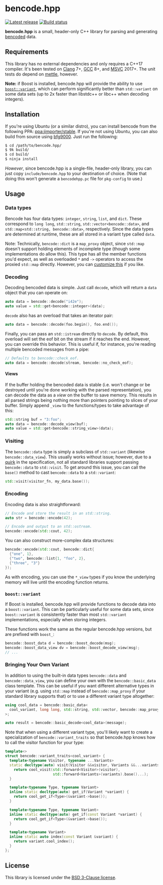 # bencode.hpp

[![Latest release][release-image]][release-link]
[![Build status][ci-image]][ci-link]


**bencode.hpp** is a small, header-only C++ library for parsing and generating
[bencoded][wikipedia] data.

## Requirements

This library has no external dependencies and only requires a C++17 compiler.
It's been tested on [Clang][clang] 7+, [GCC][gcc] 8+, and [MSVC][msvc] 2017+.
The unit tests do depend on [mettle][mettle], however.

**Note:** if Boost is installed, bencode.hpp will provide the ability to use
[`boost::variant`](#boostvariant), which can perform significantly better than
`std::variant` on some data sets (up to 2x faster than libstdc++ or libc++ when
decoding integers).

## Installation

If you're using Ubuntu (or a similar distro), you can install bencode from the
following PPA: [ppa:jimporter/stable][ppa]. If you're not using Ubuntu, you can
also build from source using [bfg9000][bfg9000]. Just run the following:

```sh
$ cd /path/to/bencode.hpp/
$ 9k build/
$ cd build/
$ ninja install
```

*However*, since bencode.hpp is a single-file, header-only library, you can just
copy `include/bencode.hpp` to your destination of choice. (Note that doing this
won't generate a `bencodehpp.pc` file for `pkg-config` to use.)

## Usage

### Data types

Bencode has four data types: `integer`, `string`, `list`, and `dict`. These
correspond to `long long`, `std::string`, `std::vector<bencode::data>`, and
`std::map<std::string, bencode::data>`, respectively. Since the data types are
determined at runtime, these are all stored in a variant type called `data`.

Note: Technically, `bencode::dict` is a `map_proxy` object, since `std::map`
doesn't support holding elements of incomplete type (though some implementations
do allow this). This type has all the member functions you'd expect, as well as
overloaded `*` and `->` operators to access the proxied `std::map` directly.
However, you can [customize this](#bringing-your-own-variant) if you like.

### Decoding

Decoding bencoded data is simple. Just call `decode`, which will return a `data`
object that you can operate on:

```c++
auto data = bencode::decode("i42e");
auto value = std::get<bencode::integer>(data);
```

`decode` also has an overload that takes an iterator pair:

```c++
auto data = bencode::decode(foo.begin(), foo.end());
```

Finally, you can pass an `std::istream` directly to `decode`. By default, this
overload will set the eof bit on the stream if it reaches the end. However, you
can override this behavior. This is useful if, for instance, you're reading
multiple bencoded messages from a pipe:

```c++
// Defaults to bencode::check_eof.
auto data = bencode::decode(stream, bencode::no_check_eof);
```

#### Views

If the buffer holding the bencoded data is stable (i.e. won't change or be
destroyed until you're done working with the parsed representation), you can
decode the data as a *view* on the buffer to save memory. This results in all
parsed strings being nothing more than pointers pointing to slices of your
buffer. Simply append `_view` to the functions/types to take advantage of this:

```c++
std::string buf = "3:foo";
auto data = bencode::decode_view(buf);
auto value = std::get<bencode::string_view>(data);
```

### Visiting

The `bencode::data` type is simply a subclass of `std::variant` (likewise
`bencode::data_view`). This usually works without issue; however, due to a
[quirk][inheriting-variant] in the specification, not all standard libraries
support passing `bencode::data` to `std::visit`. To get around this issue, you
can call the `base()` method to cast `bencode::data` to a `std::variant`:

```c++
std::visit(visitor_fn, my_data.base());
```

### Encoding

Encoding data is also straightforward:

```c++
// Encode and store the result in an std::string.
auto str = bencode::encode(42);

// Encode and output to an std::ostream.
bencode::encode(std::cout, 42);
```

You can also construct more-complex data structures:

```c++
bencode::encode(std::cout, bencode::dict{
  {"one", 1},
  {"two", bencode::list{1, "foo", 2},
  {"three", "3"}
});
```

As with encoding, you can use the `*_view` types if you know the underlying
memory will live until the encoding function returns.

### `boost::variant`

If Boost is installed, bencode.hpp will provide functions to decode data into a
`boost::variant`. This can be particularly useful for some data sets, since
`boost::variant` is consistently faster than most `std::variant`
implementations, especially when storing integers.

These functions work the same as the regular bencode.hpp versions, but are
prefixed with `boost_`:

```c++
bencode::boost_data d = bencode::boost_decode(msg);
bencode::boost_data_view dv = bencode::boost_decode_view(msg);
// ...
```

### Bringing Your Own Variant

In addition to using the built-in data types `bencode::data` and
`bencode::data_view`, you can define your own with the `bencode::basic_data`
class template. This can be useful if you want different alternative types in
your variant (e.g. using `std::map` instead of `bencode::map_proxy` if your
standard library supports that) or to use a different variant type altogether:

```c++
using cool_data = bencode::basic_data<
  cool_variant, long long, std::string, std::vector, bencode::map_proxy
>;

auto result = bencode::basic_decode<cool_data>(message);
```

Note that when using a different variant type, you'll likely want to create a
specialization of `bencode::variant_traits` so that bencode.hpp knows how to
call the visitor function for your type:

```c++
template<>
struct bencode::variant_traits<cool_variant> {
  template<typename Visitor, typename ...Variants>
  static decltype(auto) visit(Visitor &&visitor, Variants &&...variants) {
    return cool_visit(std::forward<Visitor>(visitor),
                      std::forward<Variants>(variants).base()...);
  }

  template<typename Type, typename Variant>
  inline static decltype(auto) get_if(Variant *variant) {
    return cool_get_if<Type>(&variant->base());
  }

  template<typename Type, typename Variant>
  inline static decltype(auto) get_if(const Variant *variant) {
    return cool_get_if<Type>(&variant->base());
  }

  template<typename Variant>
  inline static auto index(const Variant &variant) {
    return variant.cool_index();
  }
};
```

## License

This library is licensed under the [BSD 3-Clause license](LICENSE).

[release-image]: https://img.shields.io/github/release/jimporter/bencode.hpp.svg
[release-link]: https://github.com/jimporter/bencode.hpp/releases/latest
[ci-image]: https://github.com/jimporter/bencode.hpp/workflows/build/badge.svg
[ci-link]: https://github.com/jimporter/bencode.hpp/actions?query=branch%3Amaster+workflow%3Abuild

[wikipedia]: https://en.wikipedia.org/wiki/Bencode
[clang]: http://clang.llvm.org/
[gcc]: https://gcc.gnu.org/
[msvc]: https://www.visualstudio.com/
[library-fundamentals]: http://www.open-std.org/jtc1/sc22/wg21/docs/papers/2015/n4480.html
[mettle]: https://jimporter.github.io/mettle/
[ppa]: https://launchpad.net/~jimporter/+archive/ubuntu/stable
[bfg9000]: https://jimporter.github.io/bfg9000/
[inheriting-variant]: http://www.open-std.org/jtc1/sc22/wg21/docs/papers/2020/p2162r1.html
